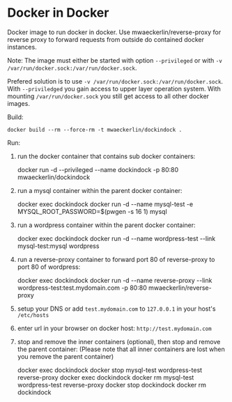 Docker in Docker
================

Docker image to run docker in docker. Use mwaeckerlin/reverse-proxy
for reverse proxy to forward requests from outside do contained docker
instances.

Note: The image must either be started with option `--privileged` or with `-v /var/run/docker.sock:/var/run/docker.sock`.

Prefered solution is to use `-v /var/run/docker.sock:/var/run/docker.sock`. With `--priviledged` you gain access to upper layer operation system. With mounting `/var/run/docker.sock` you still get access to all other docker images.

Build:

    docker build --rm --force-rm -t mwaeckerlin/dockindock .

Run:

  1. run the docker container that contains sub docker containers:

        docker run -d --privileged --name dockindock -p 80:80 mwaeckerlin/dockindock
  2. run a mysql container within the parent docker container:

        docker exec dockindock docker run -d --name mysql-test -e MYSQL_ROOT_PASSWORD=$(pwgen -s 16 1) mysql
  3. run a wordpress container within the parent docker container:

        docker exec dockindock docker run -d --name wordpress-test --link mysql-test:mysql wordpress
  4. run a reverse-proxy container to forward port 80 of reverse-proxy to port 80 of wordpress:

        docker exec dockindock docker run -d --name reverse-proxy --link wordpress-test:test.mydomain.com -p 80:80 mwaeckerlin/reverse-proxy
  5. setup your DNS or add `test.mydomain.com` to `127.0.0.1` in your host's `/etc/hosts`
  6. enter url in your browser on docker host: `http://test.mydomain.com`
  7. stop and remove the inner containers (optional), then stop and remove the parent container:
     (Please note that all inner containers are lost when you remove the parent container)

        docker exec dockindock docker stop mysql-test wordpress-test reverse-proxy
        docker exec dockindock docker rm mysql-test wordpress-test reverse-proxy
        docker stop dockindock
        docker rm dockindock
